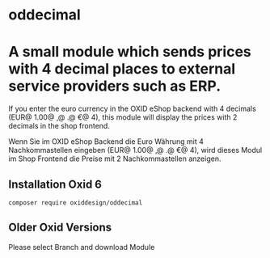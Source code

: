 # oddecimal
<h1>A small module which sends prices with 4 decimal places to external service providers such as ERP.</h1>

<p>If you enter the euro currency in the OXID eShop backend with 4 decimals (EUR@ 1.00@ ,@ .@ €@ 4), this module will display the prices with 2 decimals in the shop frontend.</p>

<p>Wenn Sie im OXID eShop Backend die Euro Währung mit 4 Nachkommastellen eingeben (EUR@ 1.00@ ,@ .@ €@ 4), wird dieses Modul im Shop Frontend die Preise mit 2 Nachkommastellen anzeigen.<p> 


<h2>Installation Oxid 6</h2>
<p><code>composer require oxiddesign/oddecimal</code></p>

<h2>Older Oxid Versions</h2>
<p>Please select Branch and download Module</p>
